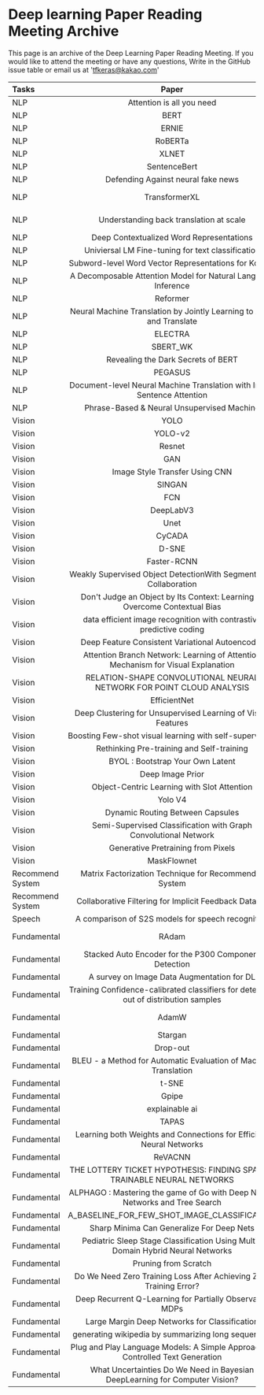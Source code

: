 # Deep learning Paper Reading Meeting Archive
This page is an archive of the Deep Learning Paper Reading Meeting.
If you would like to attend the meeting or have any questions,
 Write in the GitHub issue table or email us at 'tfkeras@kakao.com'
 
| Tasks | Paper | Link|
|:---------------|:-------------:|-------------:
| NLP | Attention is all you need |[Youtube](https://www.youtube.com/watch?v=EyXehqvkfF0)
| NLP | BERT | [Youtube](https://www.youtube.com/watch?v=vo3cyr_8eDQ&t=7s)
| NLP | ERNIE| [Youtube](https://www.youtube.com/watch?v=_K6izzEeKYg&t=985s)|내용 13 |
| NLP | RoBERTa | [Youtube](https://www.youtube.com/watch?v=GiotNYiTiMw&t=6s) |내용 13 |
| NLP | XLNET | [Youtube](https://www.youtube.com/watch?v=29oxqDRaPNo&t=898s) |내용 13 |
| NLP | SentenceBert |[Youtube](https://www.youtube.com/watch?v=izCeQOOuZpY&t=291s)|내용 13 |
| NLP | Defending Against neural fake news | [Youtube](https://www.youtube.com/watch?v=cjjfJhYqyeg&t=10s) |내용 13 |
| NLP | TransformerXL |[Youtube](https://www.youtube.com/watch?v=2SDI7hUoDSU&t=3s) <br> [blog](https://ghk829.github.io/whitecross.github.com//transformer-xl) |내용 13 |
| NLP | Understanding back translation at scale | [Youtube](https://www.youtube.com/watch?v=htzBkroOLg4&t=12s) <br> [blog]( https://dev-sngwn.github.io/2020-01-07-back-translation/ ) |내용 13 |
| NLP | Deep Contextualized Word Representations |[Youtube](https://www.youtube.com/watch?v=Vc13QVAKyGk)|내용 13 |
| NLP | Univiersal LM Fine-tuning for text classification | [Youtube](https://www.youtube.com/watch?v=ZJKtwX2LSbY&t=1173s)|내용 13 |
| NLP | Subword-level Word Vector Representations for Korean | [Youtube](https://www.youtube.com/watch?v=QR5XFn5rdMQ)|
| NLP | A Decomposable Attention Model for Natural Language Inference | [Youtube](https://youtu.be/8FcJtvCxI68)|
| NLP | Reformer | [Youtube](https://youtu.be/B6eLtGKgK68)
| NLP | Neural Machine Translation by Jointly Learning to Align and Translate | [Youtube](https://youtu.be/l9pWT6BHpj0)
| NLP | ELECTRA | [Youtube](https://youtu.be/BGRculoppT8)
| NLP | SBERT_WK | [Youtube](https://youtu.be/qXZ80xn8DDU)|
| NLP | Revealing the Dark Secrets of BERT | [Youtube](https://youtu.be/gcar30nhgqQ)|
| NLP | PEGASUS | [Youtube](https://youtu.be/JhGmeQBbDdA)|
| NLP | Document-level Neural Machine Translation with Inter-Sentence Attention | [Youtube](https://youtu.be/4QTydWc2xYs) |
| NLP |  Phrase-Based & Neural Unsupervised Machine | [Youtube](https://www.youtube.com/watch?v=G3rUzTFf_l4) |
| Vision | YOLO | [Youtube](https://www.youtube.com/watch?v=Ae-p7QVOdbA&t=285s) |내용 13 |
| Vision  | YOLO-v2 |[Youtube](https://www.youtube.com/watch?v=9FiGYp6khxo&t=8s) |내용 13 |
| Vision  | Resnet | [Youtube](https://www.youtube.com/watch?v=JI5kXF_OUkY&t=125s) |내용 13 |
| Vision  | GAN | [Youtube](https://www.youtube.com/watch?v=UZpuIG1eF8Y&t=147s) |내용 13 |
| Vision | Image Style Transfer Using CNN | [Youtube](https://www.youtube.com/watch?v=8jS0xxslTco&t=905s) |내용 13 |
| Vision  | SINGAN | [Youtube](https://www.youtube.com/watch?v=pgYIuA4O95E) |내용 13 |
| Vision  | FCN | [Youtube](https://www.youtube.com/watch?v=_52dopGu3Cw) |내용 13 |
| Vision | DeepLabV3| [Youtube](https://youtu.be/TjHR9Z9iNLA)
| Vision | Unet | [Youtube](https://www.youtube.com/watch?v=evPZI9B2LvQ&t=9s)
| Vision | CyCADA | [Youtube](https://youtu.be/DODYdEwebTg)
| Vision | D-SNE | [Youtube](https://youtu.be/OJe9SgS-GM8)
| Vision | Faster-RCNN| [Youtube](https://youtu.be/HmJWvwIpW5g)
| Vision | Weakly Supervised Object DetectionWith Segmentation Collaboration| [Youtube](https://youtu.be/qvWf0aIqaLE)
| Vision | Don't Judge an Object by Its Context: Learning to Overcome Contextual Bias| [Youtube](https://youtu.be/xTm1gWWSEHM) |내ㅐ용 13 |
| Vision | data efficient image recognition with contrastive predictive coding| [Youtube](https://youtu.be/-LzFAqOnfTo)|
| Vision | Deep Feature Consistent Variational Autoencoder| [Youtube](https://youtu.be/Iy0zCVZBO_A)|
| Vision | Attention Branch Network: Learning of Attention Mechanism for Visual Explanation| [Youtube](https://youtu.be/8BAGbC0HCVg)|
| Vision | RELATION-SHAPE CONVOLUTIONAL NEURAL NETWORK FOR POINT CLOUD ANALYSIS| [Youtube](https://youtu.be/E_odPJHLW7Y)|
| Vision | EfficientNet| [Youtube](https://youtu.be/Vy0BvuFSNxQ) |
| Vision | Deep Clustering for Unsupervised Learning of Visual Features| [Youtube](https://youtu.be/cCwzxVwfrgM)|
| Vision | Boosting Few-shot visual learning with self-supervision| [Youtube](https://youtu.be/6ZrXjdMfqxk)|
| Vision | Rethinking Pre-training and Self-training| [Youtube](https://youtu.be/d8EDoHDEgvI) |
| Vision | BYOL : Bootstrap Your Own Latent| [Youtube](https://youtu.be/BuyWUSPJicM) |
| Vision | Deep Image Prior| [Youtube](https://youtu.be/wvc_JX4WUHo) |
| Vision | Object-Centric Learning with Slot Attention| [Youtube](https://youtu.be/dMGFQ_ISdFg) |
| Vision | Yolo V4| [Youtube](https://youtu.be/D6mj_T8K_bo) |
| Vision | Dynamic Routing Between Capsules|[Youtube](https://youtu.be/aH7Hn-Ca_uk) |
| Vision | Semi-Supervised Classification with Graph Convolutional Network|[Youtube](https://youtu.be/Ft2Q8WQ8ETM) |
| Vision | Generative Pretraining from Pixels|[Youtube](https://youtu.be/QC9VWEv7qrw) |
| Vision | MaskFlownet | [Youtube](https://youtu.be/-h2W5-A8qNU) |
| Recommend System | Matrix Factorization Technique for Recommender System | [Youtube](https://www.youtube.com/watch?v=Z49JNxS4vsc&t=260s) |내용 13 |
| Recommend System| Collaborative Filtering for Implicit Feedback Dataset | [Youtube](https://www.youtube.com/watch?v=ePvzTeLOBi4&t=6s) |내용 13 |
| Speech | A comparison of S2S models for speech recognition | [Youtube](https://www.youtube.com/watch?v=fltpFsNL8TA&t=463s) 
| Fundamental | RAdam | [Youtube](https://www.youtube.com/watch?v=_F5_hgX_lSE) <br> [blog](https://hiddenbeginner.github.io/deeplearning/2019/09/22/optimization_algorithms_in_deep_learning.html) |
| Fundamental | Stacked Auto Encoder for the P300 Component Detection | [Youtube](https://www.youtube.com/watch?v=ydpZaS1CCRg) |
| Fundamental | A survey on Image Data Augmentation for DL | [Youtube](https://www.youtube.com/watch?v=TioeCk3yMCo&t=1073s) |
| Fundamental | Training Confidence-calibrated classifiers for detecting out of distribution samples | [Youtube](https://www.youtube.com/watch?v=NOzDB2Rpbi0&t=150s) |
| Fundamental | AdamW | [Youtube](https://youtu.be/-Sd_zH_LHBo) <br> [blog](https://hiddenbeginner.github.io/deeplearning/paperreview/2019/12/29/paper_review_AdamW.html) |내용 13 |
| Fundamental | Stargan | [Youtube](https://youtu.be/KO_mOGKdxOw) |내용 13 |
| Fundamental | Drop-out | [Youtube](https://www.youtube.com/watch?v=hOgQDK2-lA8) |내용 13 |
| Fundamental | BLEU - a Method for Automatic Evaluation of Machine Translation | [Youtube](https://youtu.be/61my462pZk0) |내용 13 |
| Fundamental | t-SNE| [Youtube](https://youtu.be/zCYKD3YfcSM) |내용 13 |
| Fundamental | Gpipe| [Youtube](https://youtu.be/bbb0bLR0Faw) |내용 13 |
| Fundamental | explainable ai| [Youtube](https://youtu.be/1WeLdfhRocI) |내용 13 |
| Fundamental | TAPAS| [Youtube](https://youtu.be/V2hPGrPqR0U) |내용 13 |
| Fundamental | Learning both Weights and Connections for Efficient Neural Networks| [Youtube](https://youtu.be/Gt2gvhcsPD8) |내용 13 |
| Fundamental | ReVACNN| [Youtube](https://youtu.be/EBaMig0nMoI) |내용 13 |
| Fundamental | THE LOTTERY TICKET HYPOTHESIS: FINDING SPARSE, TRAINABLE NEURAL NETWORKS| [Youtube](https://youtu.be/EBaMig0nMoI) |내용 13 |
| Fundamental | ALPHAGO : Mastering the game of Go with Deep Neural Networks and Tree Search| [Youtube](https://youtu.be/huMitou6zDs) |
| Fundamental | A_BASELINE_FOR_FEW_SHOT_IMAGE_CLASSIFICATION| [Youtube](https://youtu.be/qpCpo7wATto) |
| Fundamental |  Sharp Minima Can Generalize For Deep Nets| [Youtube](https://youtu.be/5E9SFe5WU1s) |
| Fundamental |  Pediatric Sleep Stage Classification  Using Multi-Domain Hybrid Neural Networks | [Youtube](https://youtu.be/mp72ClQT40s) |
| Fundamental |  Pruning from Scratch| [Youtube](https://youtu.be/ZBAhBHbXg40) |
| Fundamental |  Do We Need Zero Training Loss After Achieving Zero Training Error?| [Youtube](https://youtu.be/7HkFFFJar_E) |
| Fundamental |  Deep Recurrent Q-Learning for Partially Observable MDPs| [Youtube](https://youtu.be/M6hjaQSXEcE) |
| Fundamental |  Large Margin Deep Networks for Classification| [Youtube](https://youtu.be/Wl4kex_ZLqo) |
| Fundamental |  generating wikipedia by summarizing long sequences| [Youtube](https://youtu.be/C2xr5IA-4CM) |
| Fundamental |  Plug and Play Language Models: A Simple Approach to Controlled Text Generation| [Youtube](https://youtu.be/QnsCHRCWEP4) |
| Fundamental | What Uncertainties Do We Need in Bayesian DeepLearning for Computer Vision?|[Youtube](https://youtu.be/d7y42HfE6uI) |



